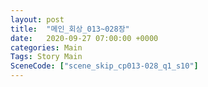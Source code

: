 ```yaml
---
layout: post
title:  "메인_회상_013~028장"
date:   2020-09-27 07:00:00 +0000
categories: Main
Tags: Story Main
SceneCode: ["scene_skip_cp013-028_q1_s10"]
---
```

